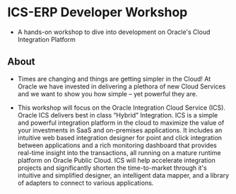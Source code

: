 # ICS-ERP Developer Workshop

- A hands-on workshop to dive into development on Oracle's Cloud Integration Platform

## About

- Times are changing and things are getting simpler in the Cloud! At Oracle we have invested in delivering a plethora of new Cloud Services and we want to show you how simple – yet powerful they are.

- This workshop will focus on the Oracle Integration Cloud Service (ICS).  Oracle ICS delivers best in class “Hybrid” Integration. ICS is a simple and powerful integration platform in the cloud to maximize the value of your investments in SaaS and on-premises applications. It includes an intuitive web based integration designer for point and click integration between applications and a rich monitoring dashboard that provides real-time insight into the transactions, all running on a mature runtime platform on Oracle Public Cloud. ICS will help accelerate integration projects and significantly shorten the time-to-market through it's intuitive and simplified designer, an intelligent data mapper, and a library of adapters to connect to various applications.